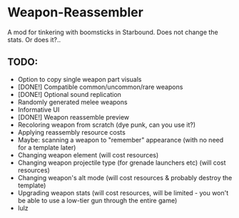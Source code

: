 # Weapon-Reassembler
A mod for tinkering with boomsticks in Starbound. Does not change the stats. Or does it?..

## TODO:

- Option to copy single weapon part visuals
- [DONE!] Compatible common/uncommon/rare weapons
- [DONE!] Optional sound replication
- Randomly generated melee weapons
- Informative UI
- [DONE!] Weapon reassemble preview
- Recoloring weapon from scratch (dye punk, can you use it?)
- Applying reassembly resource costs
- Maybe: scanning a weapon to "remember" appearance (with no need for a template later)
- Changing weapon element (will cost resources)
- Changing weapon projectile type (for grenade launchers etc) (will cost resources)
- Changing weapon's alt mode (will cost resources & probably destroy the template)
- Upgrading weapon stats (will cost resources, will be limited - you won't be able to use a low-tier gun through the entire game)
- lulz
